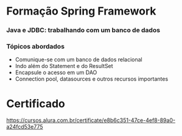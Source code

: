 # Formação Spring Framework

### Java e JDBC: trabalhando com um banco de dados

### Tópicos abordados

- Comunique-se com um banco de dados relacional
- Indo além do Statement e do ResultSet
- Encapsule o acesso em um DAO
- Connection pool, datasources e outros recursos importantes

# Certificado

https://cursos.alura.com.br/certificate/e8b6c351-47ce-4ef8-89a0-a24fcd53e775
